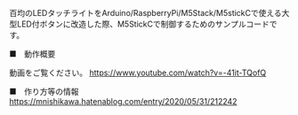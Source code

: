 百均のLEDタッチライトをArduino/RaspberryPi/M5Stack/M5stickCで使える大型LED付ボタンに改造した際、M5StickCで制御するためのサンプルコードです。

■　動作概要

動画をご覧ください。
https://www.youtube.com/watch?v=-41it-TQofQ

■　作り方等の情報
　https://mnishikawa.hatenablog.com/entry/2020/05/31/212242

